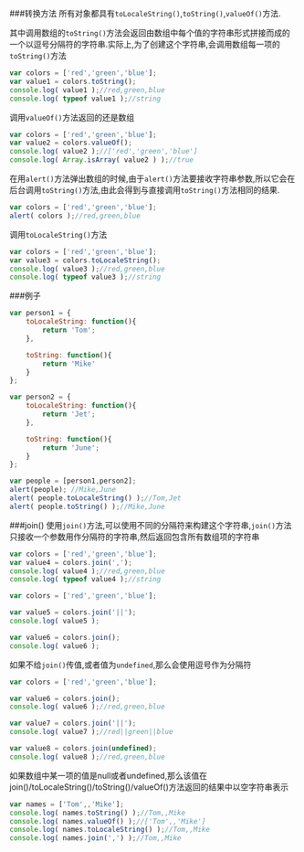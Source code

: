 ###转换方法
所有对象都具有`toLocaleString()`,`toString()`,`valueOf()`方法.

其中调用数组的`toString()`方法会返回由数组中每个值的字符串形式拼接而成的一个以逗号分隔符的字符串.实际上,为了创建这个字符串,会调用数组每一项的`toString()`方法

```javascript
var colors = ['red','green','blue'];
var value1 = colors.toString();
console.log( value1 );//red,green,blue
console.log( typeof value1 );//string
```

调用`valueOf()`方法返回的还是数组

```javascript
var colors = ['red','green','blue'];
var value2 = colors.valueOf();
console.log( value2 );//['red','green','blue']
console.log( Array.isArray( value2 ) );//true
```

在用`alert()`方法弹出数组的时候,由于`alert()`方法要接收字符串参数,所以它会在后台调用`toString()`方法,由此会得到与直接调用`toString()`方法相同的结果.

```javascript
var colors = ['red','green','blue'];
alert( colors );//red,green,blue
```

调用`toLocaleString()`方法

```javascript
var colors = ['red','green','blue'];
var value3 = colors.toLocaleString();
console.log( value3 );//red,green,blue
console.log( typeof value3 );//string
```

###例子
```javascript
var person1 = {
    toLocaleString: function(){
        return 'Tom';
    },

    toString: function(){
        return 'Mike'
    }
};

var person2 = {
    toLocaleString: function(){
        return 'Jet';
    },

    toString: function(){
        return 'June';
    }
};

var people = [person1,person2];
alert(people); //Mike,June
alert( people.toLocaleString() );//Tom,Jet
alert( people.toString() );//Mike,June
```

###join()
使用`join()`方法,可以使用不同的分隔符来构建这个字符串,`join()`方法只接收一个参数用作分隔符的字符串,然后返回包含所有数组项的字符串

```javascript
var colors = ['red','green','blue'];
var value4 = colors.join(',');
console.log( value4 );//red,green,blue
console.log( typeof value4 );//string
```

```javascript
var colors = ['red','green','blue'];

var value5 = colors.join('||');
console.log( value5 );

var value6 = colors.join();
console.log( value6 );
```

如果不给`join()`传值,或者值为`undefined`,那么会使用逗号作为分隔符

```javascript
var colors = ['red','green','blue'];

var value6 = colors.join();
console.log( value6 );//red,green,blue

var value7 = colors.join('||');
console.log( value7 );//red||green||blue

var value8 = colors.join(undefined);
console.log( value8 );//red,green,blue
```

如果数组中某一项的值是null或者undefined,那么该值在join()/toLocaleString()/toString()/valueOf()方法返回的结果中以空字符串表示

```javascript
var names = ['Tom',,'Mike'];
console.log( names.toString() );//Tom,,Mike
console.log( names.valueOf() );//['Tom',,'Mike']
console.log( names.toLocaleString() );//Tom,,Mike
console.log( names.join(',') );//Tom,,Mike
```